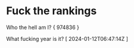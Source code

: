 # Fuck the rankings

Who the hell am I?
{ 974836 }

What fucking year is it?
[ 2024-01-12T06:47:14Z ]
